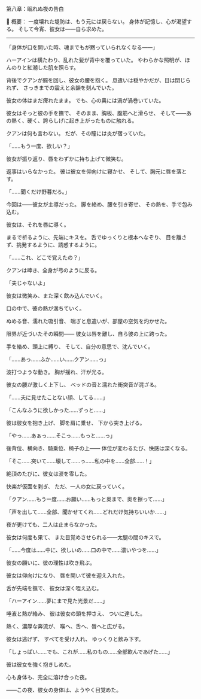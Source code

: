 第八章：眠れぬ夜の告白

📖 概要：
一度壊れた堤防は、もう元には戻らない。
身体が記憶し、心が渇望する。
そして今宵、彼女は——自ら求めた。

---

「身体が口を開いた時、魂までもが黙っていられなくなる——」

ハーアインは横たわり、乱れた髪が背中を覆っていた。
やわらかな照明が、ほんのりと紅潮した肌を照らす。

背後でクアンが腕を回し、彼女の腰を抱く。
息遣いは穏やかだが、目は閉じられず、
さっきまでの震えと余韻を刻んでいた。

彼女の体はまだ痺れたまま。
でも、心の奥には渦が渦巻いていた。

彼女はそっと彼の手を撫で、
そのまま、胸板、腹筋へと滑らせ、
そして——あの熱く、硬く、誇らしげに起き上がったものに触れる。

クアンは何も言わない。
だが、その瞳には炎が宿っていた。

「……もう一度、欲しい？」

彼女が振り返り、唇をわずかに持ち上げて微笑む。

返事はいらなかった。
彼は彼女を仰向けに寝かせ、
そして、胸元に唇を落とす。

「……聞くだけ野暮だろ。」

今回は——彼女が主導だった。
脚を絡め、腰を引き寄せ、
その熱を、手で包み込む。

彼女は、それを唇に導く。

まるで祈るように、先端にキスを。
舌でゆっくりと根本へなぞり、
目を離さず、挑発するように、誘惑するように。

「……これ、どこで覚えたの？」

クアンは呻き、全身が弓のように反る。

「夫じゃないよ」

彼女は微笑み、また深く飲み込んでいく。

口の中で、彼の熱が満ちていく。

ぬめる音、濡れた吸引音、
喘ぎと息遣いが、部屋の空気を灼かせた。

限界が近づいたその瞬間——
彼女は唇を離し、自ら彼の上に跨った。

手を絡め、頭上に縛り、
そして、自分の意思で、沈んでいく。

「……あっ……ふか……い……クアン……っ」

波打つような動き。
胸が揺れ、汗が光る。

彼女の腰が激しく上下し、
ベッドの音と濡れた衝突音が混ざる。

「……夫に見せたことない顔、してる……」

「こんなふうに欲しかった……ずっと……」

彼は彼女を抱き上げ、
脚を肩に乗せ、
下から突き上げる。

「やっ……あぁっ……そこっ……もっと……っ」

後背位、横向き、騎乗位、椅子の上——
体位が変わるたび、快感は深くなる。

「そこ……突いて……壊して……っ……私の中を……全部……！」

絶頂のたびに、彼女は涙を零した。

快楽が仮面を剥ぎ、
ただ、一人の女に戻っていく。

「クアン……もう一度……お願い……もっと奥まで、奥を擦って……」

「声を出して……全部、聞かせてくれ……どれだけ気持ちいいか……」

夜が更けても、二人は止まらなかった。

彼女は何度も果て、
また目覚めさせられる——太腿の間のキスで。

「……今度は……中に、欲しいの……口の中で……濃いやつを……」

彼女の願いに、彼の理性は吹き飛ぶ。

彼女は仰向けになり、
唇を開いて彼を迎え入れた。

舌が先端を撫で、
彼女は深く咥え込む。

「ハーアイン……夢にまで見た光景だ……」

唾液と熱が絡み、
彼は彼女の頭を押さえ、
ついに達した。

熱く、濃厚な奔流が、
喉へ、舌へ、唇へと広がる。

彼女は逃げず、
すべてを受け入れ、
ゆっくりと飲み下す。

「しょっぱい……でも、これが……私のもの……全部飲んであげた……」

彼は彼女を強く抱きしめた。

心も身体も、完全に溶け合った夜。

——この夜、彼女の身体は、ようやく目覚めた。
